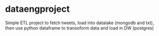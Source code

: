 # dataengproject
Simple ETL project to fetch tweets, load into datalake (mongodb and txt), then use python dataframe to transoform data and load in DW (postgres)
